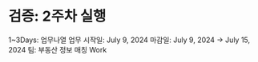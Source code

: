 # 검증: 2주차 실행

1~3Days: 업무나열
업무 시작일: July 9, 2024
마감일: July 9, 2024 → July 15, 2024
팀: 부동산 정보 매칭 Work